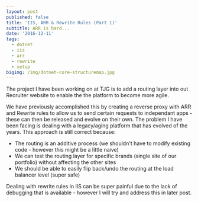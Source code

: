 ```yaml
---
layout: post
published: false
title: 'IIS, ARR & Rewrite Rules (Part 1)'
subtitle: ARR is hard...
date: '2016-12-11'
tags:
  - dotnet
  - iis
  - arr
  - rewrite
  - setup
bigimg: /img/dotnet-core-structuremap.jpg
---
```

The project I have been working on at TJG is to add a routing layer into out Recruiter website to enable the 
the platform to become more agile.

We have previously accomplished this by creating a reverse proxy with ARR and Rewrite rules to allow us to send certain requests to independant apps - these can then be released and evolve on their own. The problem I have been facing is dealing with a legacy/aging platform that has evolved of the years. This approach is still correct because:
  - The routing is an additive process (we shouldn't have to modify existing code - however this might be a little naive)
  - We can test the routing layer for specific brands (single site of our portfolio) without affecting the other sites
  - We should be able to easily flip back/undo the routing at the load balancer level (super safe)
  
Dealing with rewrite rules in IIS can be super painful due to the lack of debugging that is available - however I will try and address this in later post.
